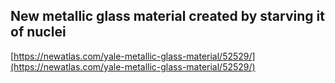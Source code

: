 ## New metallic glass material created by starving it of nuclei
  
  [https://newatlas.com/yale-metallic-glass-material/52529/](https://newatlas.com/yale-metallic-glass-material/52529/)